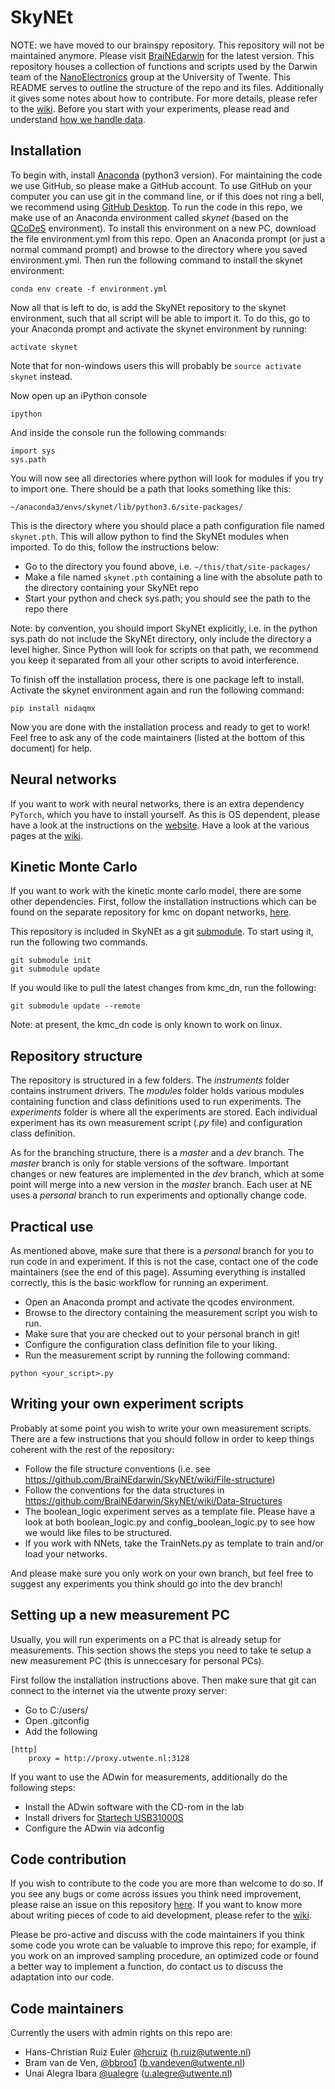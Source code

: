 # SkyNEt
NOTE: we have moved to our brainspy repository. This repository will not be maintained anymore. Please visit [BraiNEdarwin](https://github.com/BraiNEdarwin) for the latest version. 
This repository houses a collection of functions and scripts used by 
the Darwin team of the 
[NanoElectronics](https://www.utwente.nl/en/eemcs/ne/) group at the 
University of Twente. 
This README serves to outline the structure of the repo and its files. 
Additionally it gives some notes about how to contribute. 
For more details, please refer to the 
[wiki](https://github.com/BraiNEdarwin/SkyNEt/wiki). 
Before you start with your experiments, please read and understand 
[how we handle data](https://github.com/BraiNEdarwin/SkyNEt/wiki/Data-Structures).

## Installation

To begin with, install [Anaconda](https://www.anaconda.com/download) 
(python3 version). 
For maintaining the code we use GitHub, so please make a GitHub account. 
To use GitHub on your computer you can use git in the command line, 
or if this does not ring a bell, we recommend using 
[GitHub Desktop](https://desktop.github.com/).
To run the code in this repo, we make use of an Anaconda environment 
called *skynet* (based on the [QCoDeS](https://github.com/QCoDeS/Qcodes) 
environment). 
To install this environment on a new PC, download the file 
environment.yml from this repo. 
Open an Anaconda prompt (or just a normal command prompt) and browse 
to the directory where you saved environment.yml. 
Then run the following command to install the skynet environment:

```
conda env create -f environment.yml
```

Now all that is left to do, is add the SkyNEt repository to the 
skynet environment, such that all script will be able to import it. 
To do this, go to your Anaconda prompt and activate the skynet 
environment by running:

```
activate skynet
```

Note that for non-windows users this will probably 
be `source activate skynet` instead.

Now open up an iPython console

```
ipython
```

And inside the console run the following commands:

```
import sys
sys.path
```

You will now see all directories where python will look for modules 
if you try to import one. 
There should be a path that looks something like this:

```
~/anaconda3/envs/skynet/lib/python3.6/site-packages/
```

This is the directory where you should place a path configuration 
file named `skynet.pth`. 
This will allow python to find the SkyNEt modules when imported. 
To do this, follow the instructions below:


* Go to the directory you found above, i.e. `~/this/that/site-packages/`
* Make a file named `skynet.pth` containing a line with the 
    absolute path to the directory containing your SkyNEt repo
* Start your python and check sys.path; 
    you should see the path to the repo there
  

Note: by convention, you should import SkyNEt explicitly, 
i.e. in the python sys.path do not include the SkyNEt directory, 
only include the directory a level higher. 
Since Python will look for scripts on that path, 
we recommend you keep it separated from all your other scripts to 
avoid interference.

To finish off the installation process, there is one package left to install.
Activate the skynet environment again and run the following command:

```
pip install nidaqmx
```

Now you are done with the installation process and ready to get to work!
Feel free to ask any of the code maintainers 
(listed at the bottom of this document) for help.

## Neural networks
If you want to work with neural networks, there is an extra dependency
`PyTorch`, which you have to install yourself. 
As this is OS dependent, please have a look at the instructions on the 
[website](https://pytorch.org/get-started/locally/).
Have a look at the various pages at the 
[wiki](https://github.com/BraiNEdarwin/SkyNEt/wiki). 

## Kinetic Monte Carlo
If you want to work with the kinetic monte carlo model, there are 
some other dependencies. 
First, follow the installation instructions which can be found
on the separate repository for kmc on dopant networks, 
[here](https://github.com/BraiNEdarwin/kmc_dn).

This repository is included in SkyNEt as a git 
[submodule](https://git-scm.com/book/en/v2/Git-Tools-Submodules).
To start using it, run the following two commands.

```
git submodule init
git submodule update
```

If you would like to pull the latest changes from kmc_dn, run
the following:

```
git submodule update --remote
```

Note: at present, the kmc_dn code is only known to work on linux.

## Repository structure

The repository is structured in a few folders. 
The *instruments* folder contains instrument drivers. 
The *modules* folder holds various modules containing function and 
class definitions used to run experiments. 
The *experiments* folder is where all the experiments are stored. 
Each individual experiment has its own measurement script 
(*.py* file) and configuration class definition.

As for the branching structure, there is a *master* and a *dev* branch. 
The *master* branch is only for stable versions of the software. 
Important changes or new features are implemented in the *dev* branch, 
which at some point will merge into a new version in the *master* branch. 
Each user at NE uses a *personal* branch to run experiments and 
optionally change code.

## Practical use

As mentioned above, make sure that there is a *personal* branch for you 
to run code in and experiment. 
If this is not the case, contact one of the code maintainers 
(see the end of this page). 
Assuming everything is installed correctly, 
this is the basic workflow for running an experiment.

* Open an Anaconda prompt and activate the qcodes environment.
* Browse to the directory containing the measurement script you wish to run.
* Make sure that you are checked out to your personal branch in git!
* Configure the configuration class definition file to your liking.
* Run the measurement script by running the following command:

```
python <your_script>.py
```

## Writing your own experiment scripts

Probably at some point you wish to write your own measurement scripts. 
There are a few instructions that you should follow in order to keep 
things coherent with the rest of the repository:

* Follow the file structure conventions 
(i.e. see https://github.com/BraiNEdarwin/SkyNEt/wiki/File-structure)
* Follow the conventions for the data structures in 
https://github.com/BraiNEdarwin/SkyNEt/wiki/Data-Structures
* The boolean_logic experiment serves as a template file. 
Please have a look at both boolean_logic.py and config_boolean_logic.py 
to see how we would like files to be structured. 
* If you work with NNets, take the TrainNets.py as template to train 
and/or load your networks. 

And please make sure you only work on your own branch, 
but feel free to suggest any experiments you think should go into the 
dev branch! 

## Setting up a new measurement PC

Usually, you will run experiments on a PC that is already setup for 
measurements. This section shows the steps you need to take te setup
a new measurement PC (this is unneccesary for personal PCs).

First follow the installation instructions above.
Then make sure that git can connect to the internet via the utwente 
proxy server:

* Go to C:/users/
* Open .gitconfig
* Add the following 
```
[http]
	proxy = http://proxy.utwente.nl:3128
```

If you want to use the ADwin for measurements, additionally do the 
following steps:

* Install the ADwin software with the CD-rom in the lab
* Install drivers for [Startech USB31000S](https://www.startech.com/Networking-IO/usb-network-adapters/USB-3-to-Gigabit-Ethernet-NIC-Network-Adapter~USB31000S#dnlds)
* Configure the ADwin via adconfig

## Code contribution

If you wish to contribute to the code you are more than welcome to do so. 
If you see any bugs or come across issues you think need improvement, 
please raise an issue on this repository 
[here](https://github.com/BraiNEdarwin/SkyNEt/issues). 
If you want to know more about writing pieces of code to aid development, 
please refer to the [wiki](https://github.com/BraiNEdarwin/SkyNEt/wiki).

Please be pro-active and discuss with the code maintainers if you think 
some code you wrote can be valuable to improve this repo; 
for example, if you work on an improved sampling procedure, 
an optimized code or found a better way to implement a function, 
do contact us to discuss the adaptation into our code.  

## Code maintainers
Currently the users with admin rights on this repo are:
* Hans-Christian Ruiz Euler [@hcruiz](https://github.com/hcruiz) 
(h.ruiz@utwente.nl)
* Bram van de Ven, [@bbroo1](https://github.com/bbroo1) 
(b.vandeven@utwente.nl)
* Unai Alegra Ibara [@ualegre](https://github.com/ualegre)
(u.alegre@utwente.nl)
